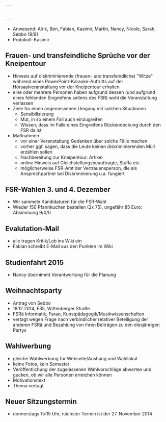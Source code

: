 ```yaml
---


---
```


* Anwesend: Alrik, Ben, Fabian, Kasimir, Martin, Nancy, Nicole, Sarah, Sebbo (9/9)
* Protokoll: Kasimir

## Frauen- und transfeindliche Sprüche vor der Kneipentour

* Hinweis auf diskriminierende (frauen- und transfeindliche) "Witze" während eines PowerPoint-Karaoke-Auftritts auf der Hörsaalveranstaltung vor der Kneipentour erhalten
* eine oder mehrere Personen haben aufgrund dessen (und aufgrund eines fehlenden Eingreifens seitens des FSR) wohl die Veranstaltung verlassen
* Ziele für einen angemessenen Umgang mit solchen Situationen
  * Sensibilisierung
  * Mut, in so einem Fall auch einzugreifen
  * Wissen, dass im Falle eines Eingreifens Rückendeckung durch den FSR da ist
* Maßnahmen
  * vor einer Veranstaltung Gedanken über solche Fälle machen
  * vorher ggf. sagen, dass die Leute keinen diskriminierenden Müll erzählen sollen
  * Nachbereitung zur Kneipentour: Artikel
  * online Hinweis auf Gleichstellungsbeauftragte, StuRa etc.
  * möglicherweise FSR-Amt der Vertrauensperson, die als Ansprechpartner bei Diskriminierung u.a. fungiert

## FSR-Wahlen 3. und 4. Dezember

* Wir sammeln Kandidaturen für die FSR-Wahl
* Wieder 150 Pfannkuchen bestellen (2x 75), ungefähr 85 Euro: Absimmung 9/0/0

## Evalutation-Mail

* alle tragen Kritik/Lob ins Wiki ein
* Fabian schreibt E-Mail aus den Punkten im Wiki

## Studienfahrt 2015

* Nancy übernimmt Verantwortung für die Planung

## Weihnachtsparty

* Antrag von Sebbo
* 18.12.2014, E35, Wittenberger Straße
* FSRä Informatik, Farao, Kunstpädagogik/Musikwissenschaften
* vertagt wegen Frage nach verbindlicher relativer Beteiligung der anderen FSRä und Bezahlung von ihren Beiträgen zu den diesjährigen Partys

## Wahlwerbung

* gleiche Wahlwerbung für Webseite/Aushang und Wahllokal
* keine Fotos, kein Semester
* Veröffentlichung der zugelassenen Wahlvorschläge abwarten und gucken, ob wir alle Personen erreichen können
* Motivationstext
* Thema vertagt

## Neuer Sitzungstermin

* donnerstags 15:15 Uhr, nächster Termin ist der 27. November 2014
